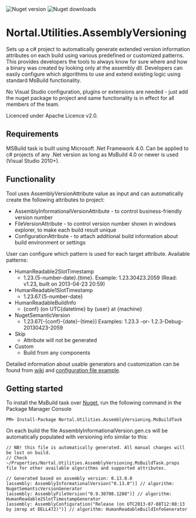 ![Nuget version](http://img.shields.io/nuget/v/Nortal.Utilities.AssemblyVersioning.MsBuildTask.svg)
![Nuget downloads](http://img.shields.io/nuget/dt/Nortal.Utilities.AssemblyVersioning.MsBuildTask.svg)

Nortal.Utilities.AssemblyVersioning
==================

Sets up a c# project to automatically generate extended version information attributes on each build using various predefined or customized patterns. This provides developers the tools to always know for sure where and how a binary was created by looking only at the assembly dll. 
Developers can easily configure which algorithms to use and extend existing logic using standard MsBuild functionality.

No Visual Studio configuration, plugins or extensions are needed - just add the nuget package to project and same functionality is in effect for all members of the team.

Licenced under Apache Licence v2.0.

Requirements
-------------
MSBuild task is built using Microsoft .Net Framework 4.0. 
Can be applied to c# projects of any .Net version as long as MsBuild 4.0 or newer is used (Visual Studio 2010+).

Functionality
-------------
Tool uses AssemblyVersionAttribute value as input and can automatically create the following attributes to project:
* AssemblyInformationalVersionAttribute - to control business-friendly version number
* FileVersionAttribute - to control version number shown in windows explorer, to make each build result unique
* ConfigurationAttribute - to attach additional build information about build environment or settings

User can configure which pattern is used for each target attribute. Available patterns:
* HumanReadable2SlotTimestamp
  * 1.23.{5-number-date}.{time}.    Example: 1.23.30423.2059 (Read: v1.23, built on 2013-04-23 20:59)
* HumanReadable1SlotTimestamp
  * 1.23.67.{5-number-date}
* HumanReadableBuildInfo
  * {conf} (on UTC{datetime} by {user} at {machine}
* NugetSemanticVersion
  * 1.23.67[-{conf}-{date}-{time}]    Examples: 1.23.3 -or- 1.2.3-Debug-20130423-2059
* Skip
  * Attribute will not be generated
* Custom
  * Build from any components

Detailed information about usable generators and customization can be found from <a href="https://github.com/nortal/AssemblyVersioning/wiki/Generator-options">wiki</a> and <a href="https://github.com/nortal/AssemblyVersioning/wiki/Example-configuration-file">configuration file example</a>.

Getting started
---------------
To install the MsBuild task over <a href="https://nuget.org/packages/Nortal.Utilities.AssemblyVersioning.MsBuildTask/">Nuget</a>, run the following command in the  Package Manager Console 
```
PM> Install-Package Nortal.Utilities.AssemblyVersioning.MsBuildTask
```
On each build the file AssemblyInformationalVersion.gen.cs will be automatically populated with versioning info similar to this:

```
// NB! this file is automatically generated. All manual changes will be lost on build.
// Check ~/Properties/Nortal.Utilities.AssemblyVersioning.MsBuildTask.props file for other available algorithms and supported attributes.

// Generated based on assembly version: 0.13.0.0
[assembly: AssemblyInformationalVersion("0.13.0")] // algorithm: NugetSemanticVersionGenerator
[assembly: AssemblyFileVersion("0.9.30708.1208")] // algorithm: HumanReadable2SlotTimestampGenerator
[assembly: AssemblyConfiguration("Release (on UTC2013-07-08T12:08:13 by imrep at DELL472)")] // algorithm: HumanReadableBuildInfoGenerator
```

